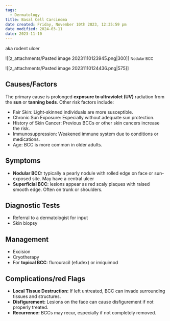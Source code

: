 ```yaml
---
tags:
  - Dermatology
title: Basal Cell Carcinoma
date created: Friday, November 10th 2023, 12:35:59 pm
date modified: 2024-03-11
date: 2023-11-10
---
```

aka rodent ulcer 

![[z_attachments/Pasted image 20231110123945.png|300]]
<small>Nodular BCC</small>

![[z_attachments/Pasted image 20231110124436.png|575]]


## Causes/Factors
The primary cause is prolonged **exposure to ultraviolet (UV)** radiation from the **sun** or **tanning beds**. Other risk factors include:

- Fair Skin: Light-skinned individuals are more susceptible.
- Chronic Sun Exposure: Especially without adequate sun protection.
- History of Skin Cancer: Previous BCCs or other skin cancers increase the risk.
- Immunosuppression: Weakened immune system due to conditions or medications.
- Age: BCC is more common in older adults.

## Symptoms

- **Nodular BCC:** typically a pearly nodule with rolled edge on face or sun-exposed site. May have a central ulcer
- **Superficial BCC**: lesions appear as red scaly plaques with raised smooth edge. Often on trunk or shoulders. 

## Diagnostic Tests

- Referral to a dermatologist for input
- Skin biopsy 

## Management

- Excision
- Cryotherapy
- For **topical BCC**: flurouracil (efudex) or imiquimod 

## Complications/red Flags

- **Local Tissue Destruction:** If left untreated, BCC can invade surrounding tissues and structures.
- **Disfigurement:** Lesions on the face can cause disfigurement if not properly treated.
- **Recurrence:** BCCs may recur, especially if not completely removed.